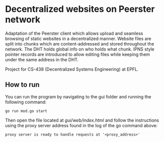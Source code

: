 # Decentralized websites on Peerster network
Adaptation of the Peerster client which allows upload and seamless browsing of static websites in a decentralized manner.
Website files are split into chunks which are content-addressed and stored throughout the network. The DHT holds global info on who holds what chunk. IPNS style pointer records are introduced to allow editing files while keeping them under the same address in the DHT. 

Project for CS-438 (Decentralized Systems Engineering) at EPFL.

## How to run
You can run the program by navigating to the gui folder and running the following command:
```console
go run mod.go start
```

Then open the file located at _gui/web/index.html_ and follow the instructions using the proxy server address found in the log of the go command above:
```console
proxy server is ready to handle requests at '<proxy_address>'
```
